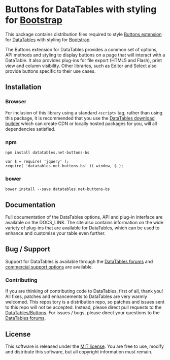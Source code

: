 # Buttons for DataTables with styling for [Bootstrap](https://getbootstrap.com/)

This package contains distribution files required to style [Buttons extension](https://datatables.net/extensions/buttons) for [DataTables](https://datatables.net/) with styling for [Bootstrap](https://getbootstrap.com/).

The Buttons extension for DataTables provides a common set of options, API methods and styling to display buttons on a page that will interact with a DataTable. It also provides plug-ins for file export (HTML5 and Flash), print view and column visibility. Other libraries, such as Editor and Select also provide buttons specific to their use cases.


## Installation

### Browser

For inclusion of this library using a standard `<script>` tag, rather than using this package, it is recommended that you use the [DataTables download builder](//datatables.net/download) which can create CDN or locally hosted packages for you, will all dependencies satisfied.

### npm

```
npm install datatables.net-buttons-bs
```

```
var $ = require( 'jquery' );
require( 'datatables.net-buttons-bs' )( window, $ );
```

### bower

```
bower install --save datatables.net-buttons-bs
```



## Documentation

Full documentation of the DataTables options, API and plug-in interface are available on the DOCS_LINK. The site also contains information on the wide variety of plug-ins that are available for DataTables, which can be used to enhance and customise your table even further.


## Bug / Support

Support for DataTables is available through the [DataTables forums](//datatables.net/forums) and [commercial support options](//datatables.net/support) are available.


### Contributing

If you are thinking of contributing code to DataTables, first of all, thank you! All fixes, patches and enhancements to DataTables are very warmly welcomed. This repository is a distribution repo, so patches and issues sent to this repo will not be accepted. Instead, please direct pull requests to the [DataTables/Buttons](https://github.com/DataTables/Buttons). For issues / bugs, please direct your questions to the [DataTables forums](//datatables.net/forums).


## License

This software is released under the [MIT license](//datatables.net/license). You are free to use, modify and distribute this software, but all copyright information must remain.
